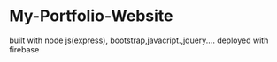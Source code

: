 # My-Portfolio-Website
built with node js(express), bootstrap,javacript.,jquery.... deployed with firebase
